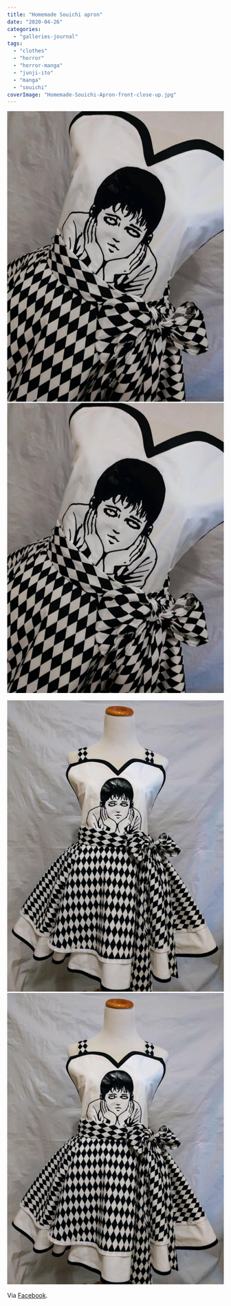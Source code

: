 ```yaml
---
title: "Homemade Souichi apron"
date: "2020-04-26"
categories: 
  - "galleries-journal"
tags: 
  - "clothes"
  - "horror"
  - "horror-manga"
  - "junji-ito"
  - "manga"
  - "souichi"
coverImage: "Homemade-Souichi-Apron-front-close-up.jpg"
---
```


[![](images/Homemade-Souichi-Apron-front-close-up.jpg)](images/Homemade-Souichi-Apron-front-close-up.jpg)
[![](images/Homemade-Souichi-Apron-front-close-up.jpg)](images/Homemade-Souichi-Apron-front-close-up.jpg)

[![](images/Homemade-Souichi-Apron-full.jpg)](images/Homemade-Souichi-Apron-full.jpg)
[![](images/Homemade-Souichi-Apron-full.jpg)](images/Homemade-Souichi-Apron-full.jpg)

Via [Facebook](https://www.facebook.com/groups/2231589130/permalink/10157875283709131/).
